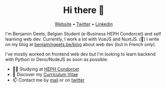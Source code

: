 <h1 align="center">Hi there 👋</h1>

<p align="center">
  <a href="https://benjamingeets.be">Website</a> •
  <a href="https://twitter.com/benjamingeets">Twitter</a> •
  <a href="https://www.linkedin.com/in/benjamingeets">Linkedin</a>
</p>

I'm Benjamin Geets, Belgian Student (e-Business HEPH Condorcet) and self learning web dev. Currently, I work a lot with VueJS and NuxtJS. (💚)
I write on my blog at [benjamingeets.be/blog](https://benjamingeets.be/blog) about web dev (but in French only).

I've mostly worked on frontend web dev but I'm looking to learn backend with Python or Deno/NodeJS as soon as possible. 

* 👨‍🎓 Studying at [HEPH Condorcet](https://condorcet.be) <br/>
* 📄 Discover my [Curriculum Vitae](https://benjamingeets.be/Benjamin_Geets_CV.pdf)<br/>
* 📫 Contact me by [mail](mailto:bgeets@icloud.com) or on [twitter](https://twitter.com/benjamingeets)


